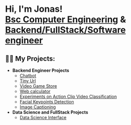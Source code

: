 <h1>Hi, I'm Jonas! <br/><a href="https://www.linkedin.com/in/jonas-zerbib-/">Bsc Computer Engineering</a> & <a href="https://github.com/JonasZerbib">Backend/FullStack/Software engineer </a>

<h2>👨‍💻 My Projects:</h2>

- <b>Backend Engineer Projects</b>
  - [Chatbot](https://github.com/JonasZerbib/chatbot)
  - [Tiny Url](https://github.com/JonasZerbib/jonas-tinyurl)
  - [Video Game Store](https://github.com/JonasZerbib/VideoGameStore) 
  - [Web calculator](https://github.com/JonasZerbib/web-calculator)
  - [Experiments on Action Clip Video Classification](https://github.com/ssalabi/Video-Classification) 
  - [Facial Keypoints Detection](https://github.com/ssalabi/facial-keypoint-detection-project) 
  - [Image Captioning](https://github.com/ssalabi/image-captioning) 
- <b>Data Science and FullStack Projects</b>
  - [Data Science Interface](https://github.com/JonasZerbib/ProjectLab) 
